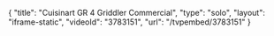 {
    "title": "Cuisinart GR 4 Griddler Commercial",
    "type": "solo",
    "layout": "iframe-static",
    "videoId": "3783151",
    "url": "\/tvpembed\/3783151"
}